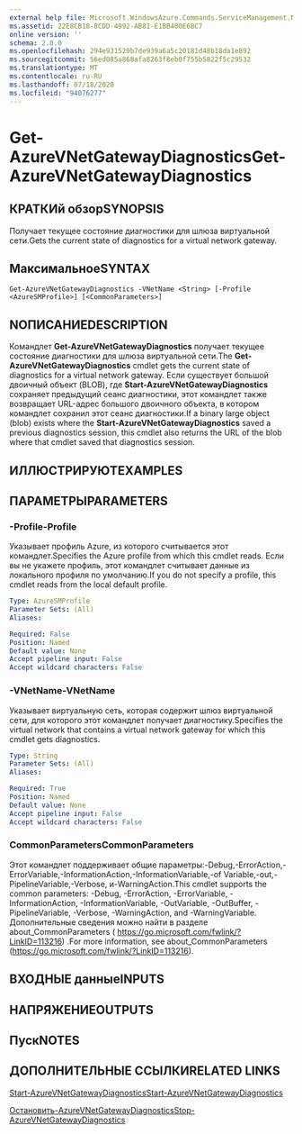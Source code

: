 ```yaml
---
external help file: Microsoft.WindowsAzure.Commands.ServiceManagement.Network.dll-Help.xml
ms.assetid: 22E8CB18-8CDD-4992-AB81-E1BB400E6BC7
online version: ''
schema: 2.0.0
ms.openlocfilehash: 294e931529b7de939a6a5c20181d48b18da1e892
ms.sourcegitcommit: 56ed085a868afa8263f8eb0f755b5822f5c29532
ms.translationtype: MT
ms.contentlocale: ru-RU
ms.lasthandoff: 07/18/2020
ms.locfileid: "94076277"
---
```

# <span data-ttu-id="f1e9d-101">Get-AzureVNetGatewayDiagnostics</span><span class="sxs-lookup"><span data-stu-id="f1e9d-101">Get-AzureVNetGatewayDiagnostics</span></span>

## <span data-ttu-id="f1e9d-102">КРАТКИй обзор</span><span class="sxs-lookup"><span data-stu-id="f1e9d-102">SYNOPSIS</span></span>
<span data-ttu-id="f1e9d-103">Получает текущее состояние диагностики для шлюза виртуальной сети.</span><span class="sxs-lookup"><span data-stu-id="f1e9d-103">Gets the current state of diagnostics for a virtual network gateway.</span></span>

## <span data-ttu-id="f1e9d-104">Максимальное</span><span class="sxs-lookup"><span data-stu-id="f1e9d-104">SYNTAX</span></span>

```
Get-AzureVNetGatewayDiagnostics -VNetName <String> [-Profile <AzureSMProfile>] [<CommonParameters>]
```

## <span data-ttu-id="f1e9d-105">NОПИСАНИЕ</span><span class="sxs-lookup"><span data-stu-id="f1e9d-105">DESCRIPTION</span></span>
<span data-ttu-id="f1e9d-106">Командлет **Get-AzureVNetGatewayDiagnostics** получает текущее состояние диагностики для шлюза виртуальной сети.</span><span class="sxs-lookup"><span data-stu-id="f1e9d-106">The **Get-AzureVNetGatewayDiagnostics** cmdlet gets the current state of diagnostics for a virtual network gateway.</span></span>
<span data-ttu-id="f1e9d-107">Если существует большой двоичный объект (BLOB), где **Start-AzureVNetGatewayDiagnostics** сохраняет предыдущий сеанс диагностики, этот командлет также возвращает URL-адрес большого двоичного объекта, в котором командлет сохранил этот сеанс диагностики.</span><span class="sxs-lookup"><span data-stu-id="f1e9d-107">If a binary large object (blob) exists where the **Start-AzureVNetGatewayDiagnostics** saved a previous diagnostics session, this cmdlet also returns the URL of the blob where that cmdlet saved that diagnostics session.</span></span>

## <span data-ttu-id="f1e9d-108">ИЛЛЮСТРИРУЮТ</span><span class="sxs-lookup"><span data-stu-id="f1e9d-108">EXAMPLES</span></span>

## <span data-ttu-id="f1e9d-109">ПАРАМЕТРЫ</span><span class="sxs-lookup"><span data-stu-id="f1e9d-109">PARAMETERS</span></span>

### <span data-ttu-id="f1e9d-110">-Profile</span><span class="sxs-lookup"><span data-stu-id="f1e9d-110">-Profile</span></span>
<span data-ttu-id="f1e9d-111">Указывает профиль Azure, из которого считывается этот командлет.</span><span class="sxs-lookup"><span data-stu-id="f1e9d-111">Specifies the Azure profile from which this cmdlet reads.</span></span> <span data-ttu-id="f1e9d-112">Если вы не укажете профиль, этот командлет считывает данные из локального профиля по умолчанию.</span><span class="sxs-lookup"><span data-stu-id="f1e9d-112">If you do not specify a profile, this cmdlet reads from the local default profile.</span></span>

```yaml
Type: AzureSMProfile
Parameter Sets: (All)
Aliases: 

Required: False
Position: Named
Default value: None
Accept pipeline input: False
Accept wildcard characters: False
```

### <span data-ttu-id="f1e9d-113">-VNetName</span><span class="sxs-lookup"><span data-stu-id="f1e9d-113">-VNetName</span></span>
<span data-ttu-id="f1e9d-114">Указывает виртуальную сеть, которая содержит шлюз виртуальной сети, для которого этот командлет получает диагностику.</span><span class="sxs-lookup"><span data-stu-id="f1e9d-114">Specifies the virtual network that contains a virtual network gateway for which this cmdlet gets diagnostics.</span></span>

```yaml
Type: String
Parameter Sets: (All)
Aliases: 

Required: True
Position: Named
Default value: None
Accept pipeline input: False
Accept wildcard characters: False
```

### <span data-ttu-id="f1e9d-115">CommonParameters</span><span class="sxs-lookup"><span data-stu-id="f1e9d-115">CommonParameters</span></span>
<span data-ttu-id="f1e9d-116">Этот командлет поддерживает общие параметры:-Debug,-ErrorAction,-ErrorVariable,-InformationAction,-InformationVariable,-of Variable,-out,-PipelineVariable,-Verbose, и-WarningAction.</span><span class="sxs-lookup"><span data-stu-id="f1e9d-116">This cmdlet supports the common parameters: -Debug, -ErrorAction, -ErrorVariable, -InformationAction, -InformationVariable, -OutVariable, -OutBuffer, -PipelineVariable, -Verbose, -WarningAction, and -WarningVariable.</span></span> <span data-ttu-id="f1e9d-117">Дополнительные сведения можно найти в разделе about_CommonParameters ( https://go.microsoft.com/fwlink/?LinkID=113216) .</span><span class="sxs-lookup"><span data-stu-id="f1e9d-117">For more information, see about_CommonParameters (https://go.microsoft.com/fwlink/?LinkID=113216).</span></span>

## <span data-ttu-id="f1e9d-118">ВХОДНЫЕ данные</span><span class="sxs-lookup"><span data-stu-id="f1e9d-118">INPUTS</span></span>

## <span data-ttu-id="f1e9d-119">НАПРЯЖЕНИЕ</span><span class="sxs-lookup"><span data-stu-id="f1e9d-119">OUTPUTS</span></span>

## <span data-ttu-id="f1e9d-120">Пуск</span><span class="sxs-lookup"><span data-stu-id="f1e9d-120">NOTES</span></span>

## <span data-ttu-id="f1e9d-121">ДОПОЛНИТЕЛЬНЫЕ ССЫЛКИ</span><span class="sxs-lookup"><span data-stu-id="f1e9d-121">RELATED LINKS</span></span>

[<span data-ttu-id="f1e9d-122">Start-AzureVNetGatewayDiagnostics</span><span class="sxs-lookup"><span data-stu-id="f1e9d-122">Start-AzureVNetGatewayDiagnostics</span></span>](./Start-AzureVNetGatewayDiagnostics.md)

[<span data-ttu-id="f1e9d-123">Остановить-AzureVNetGatewayDiagnostics</span><span class="sxs-lookup"><span data-stu-id="f1e9d-123">Stop-AzureVNetGatewayDiagnostics</span></span>](./Stop-AzureVNetGatewayDiagnostics.md)


